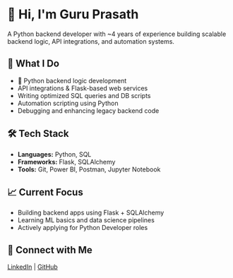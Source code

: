 # 👋 Hi, I'm Guru Prasath

A Python backend developer with ~4 years of experience building scalable backend logic, API integrations, and automation systems.

## 🎉 What I Do
- 🐍 Python backend logic development
- API integrations & Flask-based web services
- Writing optimized SQL queries and DB scripts
- Automation scripting using Python
- Debugging and enhancing legacy backend code

## 🛠 Tech Stack
- **Languages:** Python, SQL
- **Frameworks:** Flask, SQLAlchemy
- **Tools:** Git, Power BI, Postman, Jupyter Notebook

## 📈 Current Focus
- Building backend apps using Flask + SQLAlchemy
- Learning ML basics and data science pipelines
- Actively applying for Python Developer roles

## 🤝 Connect with Me
[LinkedIn](https://www.linkedin.com/in/guruprasath0203) | [GitHub](https://github.com/Guruprasath0203)